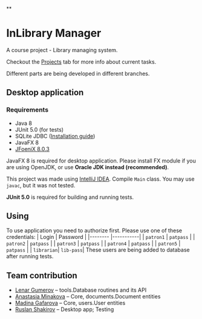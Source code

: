 **
# InLibrary Manager

A course project - Library managing system.

Checkout the [Projects](https://github.com/lenargum/libraryProject/projects) tab for more info about current tasks.

Different parts are being developed in different branches.

## Desktop application

### Requirements
- Java 8
- JUnit 5.0 (for tests)
- SQLite JDBC ([Installation guide](http://telegra.ph/Kak-sdelat-tak-chtoby-vsyo-zarabotalo-03-01))
- JavaFX 8
- [JFoeniX 8.0.3](https://github.com/jfoenixadmin/JFoenix)

JavaFX 8 is required for desktop application. Please install FX module if you are using OpenJDK, or use **Oracle JDK instead (recommended)**.

This project was made using [IntelliJ IDEA](http://www.jetbrains.com/idea/). Compile `Main` class. You may use `javac`, but it was not tested.

**JUnit 5.0** is required for building and running tests.


## Using
To use application you need to authorize first.
Please use one of these credentials:
| Login     | Password  |
|--------   |-----------|
| `patron1` | `patpass` |
| `patron2` | `patpass` |
| `patron3` | `patpass` |
| `patron4` | `patpass` |
| `patron5` | `patpass` |
| `librarian`| `lib-pass`|
These users are being added to database after running tests.

## Team contribution
- [Lenar Gumerov](https://github.com/lenargum) – tools.Database routines and its API
- [Anastasia Minakova](https://github.com/stalem9) – Core, documents.Document entities
- [Madina Gafarova](https://github.com/gafmn) – Core, users.User entities
- [Ruslan Shakirov](https://github.com/Shakirovrrr) – Desktop app; Testing
